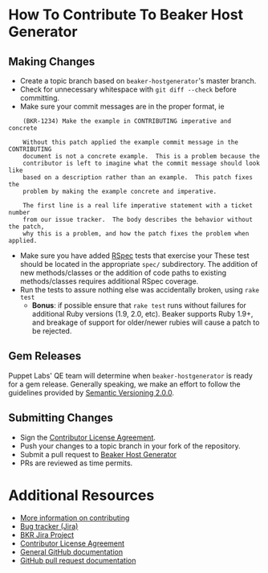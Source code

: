 # How To Contribute To Beaker Host Generator

## Making Changes

* Create a topic branch based on `beaker-hostgenerator`'s master branch.
* Check for unnecessary whitespace with `git diff --check` before committing.
* Make sure your commit messages are in the proper format, ie

```
    (BKR-1234) Make the example in CONTRIBUTING imperative and concrete

    Without this patch applied the example commit message in the CONTRIBUTING
    document is not a concrete example.  This is a problem because the
    contributor is left to imagine what the commit message should look like
    based on a description rather than an example.  This patch fixes the
    problem by making the example concrete and imperative.

    The first line is a real life imperative statement with a ticket number
    from our issue tracker.  The body describes the behavior without the patch,
    why this is a problem, and how the patch fixes the problem when applied.
```

* Make sure you have added [RSpec](http://rspec.info/) tests that exercise your
  These test should be located in the appropriate `spec/` subdirectory. The
  addition of new methods/classes or the addition of code paths to existing
  methods/classes requires additional RSpec coverage.
* Run the tests to assure nothing else was accidentally broken, using `rake test`
  * **Bonus**: if possible ensure that `rake test` runs without failures for
    additional Ruby versions (1.9, 2.0, etc). Beaker supports Ruby 1.9+, and
    breakage of support for older/newer rubies will cause a patch to be
    rejected.

## Gem Releases

Puppet Labs' QE team will determine when `beaker-hostgenerator` is ready for a
gem release. Generally speaking, we make an effort to follow the guidelines
provided by [Semantic Versioning 2.0.0](http://semver.org).

## Submitting Changes

* Sign the [Contributor License Agreement](http://links.puppetlabs.com/cla).
* Push your changes to a topic branch in your fork of the repository.
* Submit a pull request to
  [Beaker Host Generator](https://github.com/puppetlabs/beaker-hostgenerator)
* PRs are reviewed as time permits.

# Additional Resources

* [More information on contributing](http://links.puppetlabs.com/contribute-to-puppet)
* [Bug tracker (Jira)](http://tickets.puppetlabs.com)
* [BKR Jira Project](https://tickets.puppetlabs.com/issues/?jql=project%20%3D%20BKR)
* [Contributor License Agreement](http://links.puppetlabs.com/cla)
* [General GitHub documentation](http://help.github.com/)
* [GitHub pull request documentation](http://help.github.com/send-pull-requests/)
